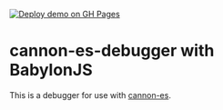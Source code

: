 [![Deploy demo on GH Pages](https://github.com/neu5/cannon-es-debugger-babylonjs/actions/workflows/deploy-demo.yml/badge.svg)](https://github.com/neu5/cannon-es-debugger-babylonjs/actions/workflows/deploy-demo.yml)

# cannon-es-debugger with BabylonJS

This is a debugger for use with [cannon-es](https://github.com/pmndrs/cannon-es).
